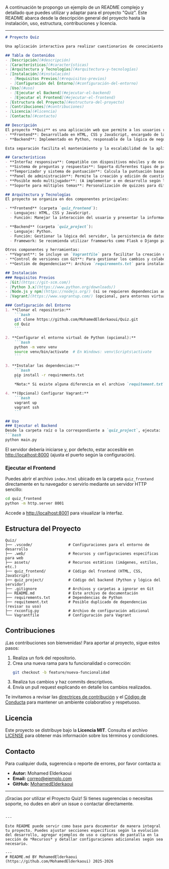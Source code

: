 A continuación te propongo un ejemplo de un README complejo y detallado que puedes utilizar y adaptar para el proyecto "Quiz". Este README abarca desde la descripción general del proyecto hasta la instalación, uso, estructura, contribuciones y licencia.

---

```markdown
# Proyecto Quiz

Una aplicación interactiva para realizar cuestionarios de conocimiento en diversas áreas. Este proyecto está diseñado para entornos educativos y de entretenimiento, ofreciendo una interfaz responsiva y funcionalidades dinámicas que permiten la creación, administración y realización de quizzes.

## Tabla de Contenidos
- [Descripción](#descripción)
- [Características](#características)
- [Arquitectura y Tecnologías](#arquitectura-y-tecnologías)
- [Instalación](#instalación)
  - [Requisitos Previos](#requisitos-previos)
  - [Configuración del Entorno](#configuración-del-entorno)
- [Uso](#uso)
  - [Ejecutar el Backend](#ejecutar-el-backend)
  - [Ejecutar el Frontend](#ejecutar-el-frontend)
- [Estructura del Proyecto](#estructura-del-proyecto)
- [Contribuciones](#contribuciones)
- [Licencia](#licencia)
- [Contacto](#contacto)

## Descripción
El proyecto **Quiz** es una aplicación web que permite a los usuarios realizar pruebas interactivas de conocimientos. Se compone de dos módulos principales:
- **Frontend**: Desarrollado en HTML, CSS y JavaScript, encargado de la experiencia de usuario y la interacción.
- **Backend**: Implementado en Python, responsable de la lógica de negocio, gestión de datos y procesamiento de las solicitudes.

Esta separación facilita el mantenimiento y la escalabilidad de la aplicación, permitiendo futuras mejoras y la integración de nuevas funcionalidades.

## Características
- **Interfaz responsiva**: Compatible con dispositivos móviles y de escritorio.
- **Sistema de preguntas y respuestas**: Soporta diferentes tipos de preguntas (opción múltiple, verdadero/falso, etc.).
- **Temporizador y sistema de puntuación**: Calcula la puntuación basada en el tiempo de respuesta y la precisión.
- **Panel de administración**: Permite la creación y edición de cuestionarios y preguntas.
- **Posible modo multijugador**: (A implementar o en desarrollo según la evolución del proyecto).
- **Soporte para múltiples temas**: Personalización de quizzes para diferentes áreas del conocimiento.

## Arquitectura y Tecnologías
El proyecto se organiza en dos componentes principales:

- **Frontend** (carpeta `quiz_frontend`):
  - Lenguajes: HTML, CSS y JavaScript.
  - Función: Manejar la interacción del usuario y presentar la información de forma dinámica.

- **Backend** (carpeta `quiz_project`):
  - Lenguaje: Python.
  - Función: Gestionar la lógica del servidor, la persistencia de datos y las API para la comunicación con el frontend.
  - Framework: Se recomienda utilizar frameworks como Flask o Django para estructurar la aplicación.

Otros componentes y herramientas:
- **Vagrant**: Se incluye un `Vagrantfile` para facilitar la creación de un entorno de desarrollo virtualizado.
- **Control de versiones con Git**: Para gestionar los cambios y colaboraciones en el proyecto.
- **Gestión de dependencias**: Archivo `requirements.txt` para instalar las dependencias de Python (nota: también se encuentra un archivo `requitement.txt` que podría ser un duplicado o error tipográfico; revisa cuál utilizar).

## Instalación
### Requisitos Previos
- [Git](https://git-scm.com/)
- [Python 3.x](https://www.python.org/downloads/)
- [Node.js y npm](https://nodejs.org/) (si se requieren dependencias adicionales para el frontend)
- [Vagrant](https://www.vagrantup.com/) (opcional, para entornos virtualizados)

### Configuración del Entorno
1. **Clonar el repositorio:**
    ```bash
    git clone https://github.com/MohamedElderkaoui/Quiz.git
    cd Quiz
    ```

2. **Configurar el entorno virtual de Python (opcional):**
    ```bash
    python -m venv venv
    source venv/bin/activate  # En Windows: venv\Scripts\activate
    ```

3. **Instalar las dependencias:**
    ```bash
    pip install -r requirements.txt
    ```
    *Nota:* Si existe alguna diferencia en el archivo `requitement.txt`, asegúrate de utilizar el que corresponda a la configuración del proyecto.

4. **(Opcional) Configurar Vagrant:**
    ```bash
    vagrant up
    vagrant ssh
    ```

## Uso
### Ejecutar el Backend
Desde la carpeta raíz o la correspondiente a `quiz_project`, ejecuta:
```bash
python main.py
```
El servidor debería iniciarse y, por defecto, estar accesible en [http://localhost:8000](http://localhost:8000) (ajusta el puerto según la configuración).

### Ejecutar el Frontend
Puedes abrir el archivo `index.html` ubicado en la carpeta `quiz_frontend` directamente en tu navegador o servirlo mediante un servidor HTTP sencillo:
```bash
cd quiz_frontend
python -m http.server 8001
```
Accede a [http://localhost:8001](http://localhost:8001) para visualizar la interfaz.

## Estructura del Proyecto
```
Quiz/
├── .vscode/                # Configuraciones para el entorno de desarrollo
├── .web/                   # Recursos y configuraciones específicas para web
├── assets/                 # Recursos estáticos (imágenes, estilos, etc.)
├── quiz_frontend/          # Código del frontend (HTML, CSS, JavaScript)
├── quiz_project/           # Código del backend (Python y lógica del servidor)
├── .gitignore              # Archivos y carpetas a ignorar en Git
├── README.md               # Este archivo de documentación
├── requirements.txt        # Dependencias de Python
├── requitement.txt         # Posible duplicado de dependencias (revisar su uso)
├── rxconfig.py             # Archivo de configuración adicional
└── Vagrantfile             # Configuración para Vagrant
```

## Contribuciones
¡Las contribuciones son bienvenidas! Para aportar al proyecto, sigue estos pasos:
1. Realiza un fork del repositorio.
2. Crea una nueva rama para tu funcionalidad o corrección:
    ```bash
    git checkout -b feature/nueva-funcionalidad
    ```
3. Realiza tus cambios y haz commits descriptivos.
4. Envía un pull request explicando en detalle los cambios realizados.

Te invitamos a revisar las [directrices de contribución](CONTRIBUTING.md) y el [Código de Conducta](CODE_OF_CONDUCT.md) para mantener un ambiente colaborativo y respetuoso.

## Licencia
Este proyecto se distribuye bajo la **Licencia MIT**. Consulta el archivo [LICENSE](LICENSE) para obtener más información sobre los términos y condiciones.

## Contacto
Para cualquier duda, sugerencia o reporte de errores, por favor contacta a:
- **Autor:** Mohamed Elderkaoui
- **Email:** [correo@ejemplo.com](mderkaoui10@gmail.com)
- **GitHub:** [MohamedElderkaoui](https://github.com/MohamedElderkaoui)

---

¡Gracias por utilizar el Proyecto Quiz! Si tienes sugerencias o necesitas soporte, no dudes en abrir un issue o contactar directamente.

```

---

Este README puede servir como base para documentar de manera integral tu proyecto. Puedes ajustar secciones específicas según la evolución del desarrollo, agregar ejemplos de uso o capturas de pantalla en la sección de *Recursos* y detallar configuraciones adicionales según sea necesario.

---
# README.md BY MohamedElderkaoui (https://github.com/MohamedElderkaoui) 2025-2026
```